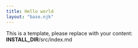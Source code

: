 ```yaml
---
title: Hello world
layout: "base.njk"
---
```


This is a template, please replace with your content: __INSTALL_DIR__/src/index.md